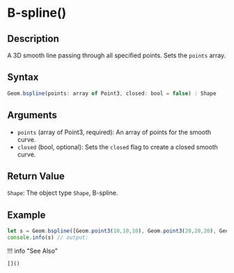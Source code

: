 # B-spline()

## Description
A 3D smooth line passing through all specified points. Sets the `points` array.

## Syntax
```javascript
Geom.bspline(points: array of Point3, closed: bool = false) : Shape
```

## Arguments
- `points` (array of Point3, required): An array of points for the smooth curve.
- `closed` (bool, optional): Sets the `closed` flag to create a closed smooth curve.

## Return Value
`Shape`: The object type `Shape`, B-spline.

## Example
```javascript linenums="1"
let s = Geom.bspline([Geom.point3(10,10,10), Geom.point3(20,20,20), Geom.point3(30,30,30)])
console.info(s) // output:
```

!!! info "See Also"

    []()